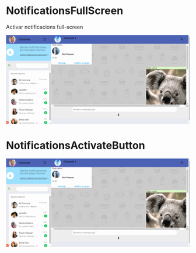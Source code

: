 # NotificationsFullScreen

Activar notificacions full-screen

![](./img/preview.gif)






# NotificationsActivateButton

![](./img/preview_search.gif)